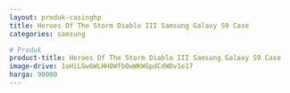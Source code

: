 ```yaml
---
layout: produk-casinghp
title: Heroes Of The Storm Diablo III Samsung Galaxy S9 Case
categories: samsung

# Produk
product-title: Heroes Of The Storm Diablo III Samsung Galaxy S9 Case
image-drive: 1oHiLGw6WLHH0WfbOwWKWGpdCdWOv1e17
harga: 90000
---
```

